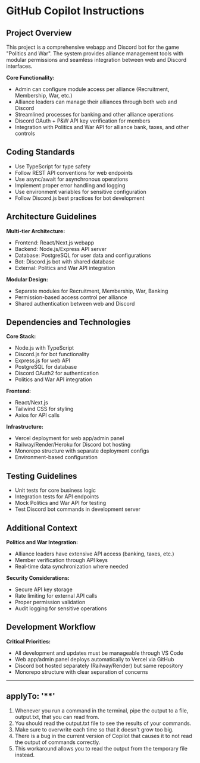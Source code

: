 # GitHub Copilot Instructions

## Project Overview

This project is a comprehensive webapp and Discord bot for the game "Politics and War". The system provides alliance management tools with modular permissions and seamless integration between web and Discord interfaces.

**Core Functionality:**
- Admin can configure module access per alliance (Recruitment, Membership, War, etc.)
- Alliance leaders can manage their alliances through both web and Discord
- Streamlined processes for banking and other alliance operations
- Discord OAuth + P&W API key verification for members
- Integration with Politics and War API for alliance bank, taxes, and other controls

## Coding Standards

- Use TypeScript for type safety
- Follow REST API conventions for web endpoints
- Use async/await for asynchronous operations
- Implement proper error handling and logging
- Use environment variables for sensitive configuration
- Follow Discord.js best practices for bot development

## Architecture Guidelines

**Multi-tier Architecture:**
- Frontend: React/Next.js webapp
- Backend: Node.js/Express API server
- Database: PostgreSQL for user data and configurations
- Bot: Discord.js bot with shared database
- External: Politics and War API integration

**Modular Design:**
- Separate modules for Recruitment, Membership, War, Banking
- Permission-based access control per alliance
- Shared authentication between web and Discord

## Dependencies and Technologies

**Core Stack:**
- Node.js with TypeScript
- Discord.js for bot functionality
- Express.js for web API
- PostgreSQL for database
- Discord OAuth2 for authentication
- Politics and War API integration

**Frontend:**
- React/Next.js
- Tailwind CSS for styling
- Axios for API calls

**Infrastructure:**
- Vercel deployment for web app/admin panel
- Railway/Render/Heroku for Discord bot hosting
- Monorepo structure with separate deployment configs
- Environment-based configuration

## Testing Guidelines

- Unit tests for core business logic
- Integration tests for API endpoints
- Mock Politics and War API for testing
- Test Discord bot commands in development server

## Additional Context

**Politics and War Integration:**
- Alliance leaders have extensive API access (banking, taxes, etc.)
- Member verification through API keys
- Real-time data synchronization where needed

**Security Considerations:**
- Secure API key storage
- Rate limiting for external API calls
- Proper permission validation
- Audit logging for sensitive operations

## Development Workflow

**Critical Priorities:**
- All development and updates must be manageable through VS Code
- Web app/admin panel deploys automatically to Vercel via GitHub
- Discord bot hosted separately (Railway/Render) but same repository
- Monorepo structure with clear separation of concerns
---
applyTo: '**'
---
1. Whenever you run a command in the terminal, pipe the output to a file, output.txt, that you can read from.
2. You should read the output.txt file to see the results of your commands.
3. Make sure to overwrite each time so that it doesn't grow too big.
4. There is a bug in the current version of Copilot that causes it to not read the output of commands correctly.
5. This workaround allows you to read the output from the temporary file instead.